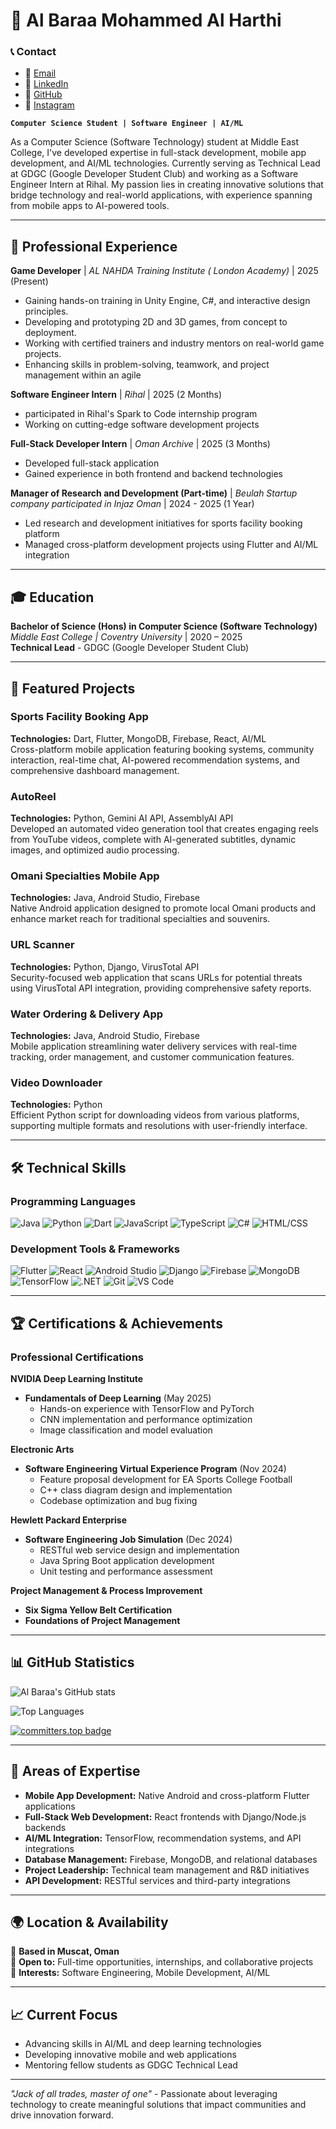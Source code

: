 # 👤 Al Baraa Mohammed Al Harthi

### 📞 Contact

- 📧 [Email](mailto:albraa9021@gmail.com)
- 💼 [LinkedIn](http://linkedin.com/in/al-baraa-al-harthi-740340212)
- 🐙 [GitHub](https://github.com/albaraa-prog)
- 📸 [Instagram](https://www.instagram.com/sp_nr/)

**`Computer Science Student | Software Engineer | AI/ML`**

As a Computer Science (Software Technology) student at Middle East College, I've developed expertise in full-stack development, mobile app development, and AI/ML technologies. Currently serving as Technical Lead at GDGC (Google Developer Student Club) and working as a Software Engineer Intern at Rihal. My passion lies in creating innovative solutions that bridge technology and real-world applications, with experience spanning from mobile apps to AI-powered tools.

---

## 💼 Professional Experience

**Game Developer** | *AL NAHDA Training Institute ( London Academy)* | 2025 (Present)
- Gaining hands-on training in Unity Engine, C#, and interactive design principles.
-	Developing and prototyping 2D and 3D games, from concept to deployment.
-	Working with certified trainers and industry mentors on real-world game projects.
-	Enhancing skills in problem-solving, teamwork, and project management within an agile 
  
**Software Engineer Intern** | *Rihal* | 2025 (2 Months)
- participated in Rihal's Spark to Code internship program
- Working on cutting-edge software development projects

**Full-Stack Developer Intern** | *Oman Archive* | 2025 (3 Months)
- Developed full-stack application
- Gained experience in both frontend and backend technologies

**Manager of Research and Development (Part-time)** | *Beulah Startup company participated in Injaz Oman* | 2024 - 2025 (1 Year)
- Led research and development initiatives for sports facility booking platform
- Managed cross-platform development projects using Flutter and AI/ML integration

---

## 🎓 Education

**Bachelor of Science (Hons) in Computer Science (Software Technology)**  
*Middle East College | Coventry University* | 2020 – 2025  
**Technical Lead** - GDGC (Google Developer Student Club)

---

## 🚀 Featured Projects

### Sports Facility Booking App
**Technologies:** Dart, Flutter, MongoDB, Firebase, React, AI/ML  
Cross-platform mobile application featuring booking systems, community interaction, real-time chat, AI-powered recommendation systems, and comprehensive dashboard management.

### AutoReel
**Technologies:** Python, Gemini AI API, AssemblyAI API  
Developed an automated video generation tool that creates engaging reels from YouTube videos, complete with AI-generated subtitles, dynamic images, and optimized audio processing.

### Omani Specialties Mobile App
**Technologies:** Java, Android Studio, Firebase  
Native Android application designed to promote local Omani products and enhance market reach for traditional specialties and souvenirs.

### URL Scanner
**Technologies:** Python, Django, VirusTotal API  
Security-focused web application that scans URLs for potential threats using VirusTotal API integration, providing comprehensive safety reports.

### Water Ordering & Delivery App
**Technologies:** Java, Android Studio, Firebase  
Mobile application streamlining water delivery services with real-time tracking, order management, and customer communication features.

### Video Downloader
**Technologies:** Python  
Efficient Python script for downloading videos from various platforms, supporting multiple formats and resolutions with user-friendly interface.

---

## 🛠️ Technical Skills

### Programming Languages
![Java](https://img.shields.io/badge/-Java-007396?style=flat&logo=java&logoColor=white)
![Python](https://img.shields.io/badge/-Python-3776AB?style=flat&logo=python&logoColor=white)
![Dart](https://img.shields.io/badge/-Dart-0175C2?style=flat&logo=dart&logoColor=white)
![JavaScript](https://img.shields.io/badge/-JavaScript-F7DF1E?style=flat&logo=javascript&logoColor=black)
![TypeScript](https://img.shields.io/badge/-TypeScript-3178C6?style=flat&logo=typescript&logoColor=white)
![C#](https://img.shields.io/badge/-C%23-239120?style=flat&logo=c-sharp&logoColor=white)
![HTML/CSS](https://img.shields.io/badge/-HTML%2FCSS-E34F26?style=flat&logo=html5&logoColor=white)

### Development Tools & Frameworks
![Flutter](https://img.shields.io/badge/-Flutter-02569B?style=flat&logo=flutter&logoColor=white)
![React](https://img.shields.io/badge/-React-61DAFB?style=flat&logo=react&logoColor=black)
![Android Studio](https://img.shields.io/badge/-Android%20Studio-3DDC84?style=flat&logo=android-studio&logoColor=white)
![Django](https://img.shields.io/badge/-Django-092E20?style=flat&logo=django&logoColor=white)
![Firebase](https://img.shields.io/badge/-Firebase-FFCA28?style=flat&logo=firebase&logoColor=black)
![MongoDB](https://img.shields.io/badge/-MongoDB-47A248?style=flat&logo=mongodb&logoColor=white)
![TensorFlow](https://img.shields.io/badge/-TensorFlow-FF6F00?style=flat&logo=tensorflow&logoColor=white)
![.NET](https://img.shields.io/badge/-.NET-512BD4?style=flat&logo=.net&logoColor=white)
![Git](https://img.shields.io/badge/-Git-F05032?style=flat&logo=git&logoColor=white)
![VS Code](https://img.shields.io/badge/-VS%20Code-007ACC?style=flat&logo=visual-studio-code&logoColor=white)

---

## 🏆 Certifications & Achievements

### Professional Certifications

**NVIDIA Deep Learning Institute**
- **Fundamentals of Deep Learning** (May 2025)
  - Hands-on experience with TensorFlow and PyTorch
  - CNN implementation and performance optimization
  - Image classification and model evaluation

**Electronic Arts**
- **Software Engineering Virtual Experience Program** (Nov 2024)
  - Feature proposal development for EA Sports College Football
  - C++ class diagram design and implementation
  - Codebase optimization and bug fixing

**Hewlett Packard Enterprise**
- **Software Engineering Job Simulation** (Dec 2024)
  - RESTful web service design and implementation
  - Java Spring Boot application development
  - Unit testing and performance assessment

**Project Management & Process Improvement**
- **Six Sigma Yellow Belt Certification**
- **Foundations of Project Management**

---

## 📊 GitHub Statistics

![Al Baraa's GitHub stats](https://github-readme-stats.vercel.app/api?username=albaraa-prog&show_icons=true&theme=gruvbox)

![Top Languages](https://github-readme-stats.vercel.app/api/top-langs/?username=albaraa-prog&layout=compact&theme=dark&hide_border=true)

[![committers.top badge](https://user-badge.committers.top/oman/albaraa-prog.svg)](https://user-badge.committers.top/oman/albaraa-prog)

---

## 🌟 Areas of Expertise

- **Mobile App Development:** Native Android and cross-platform Flutter applications
- **Full-Stack Web Development:** React frontends with Django/Node.js backends
- **AI/ML Integration:** TensorFlow, recommendation systems, and API integrations
- **Database Management:** Firebase, MongoDB, and relational databases
- **Project Leadership:** Technical team management and R&D initiatives
- **API Development:** RESTful services and third-party integrations

---

## 🌍 Location & Availability

📍 **Based in Muscat, Oman**  
🚀 **Open to:** Full-time opportunities, internships, and collaborative projects  
🎯 **Interests:** Software Engineering, Mobile Development, AI/ML

---

## 📈 Current Focus

- Advancing skills in AI/ML and deep learning technologies
- Developing innovative mobile and web applications
- Mentoring fellow students as GDGC Technical Lead

---

*"Jack of all trades, master of one"* - Passionate about leveraging technology to create meaningful solutions that impact communities and drive innovation forward.
